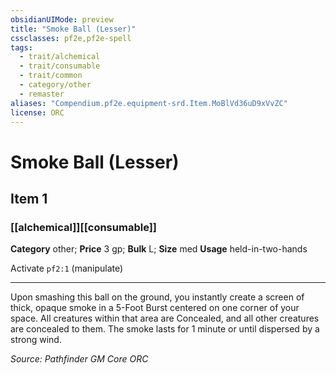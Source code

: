 ```yaml
---
obsidianUIMode: preview
title: "Smoke Ball (Lesser)"
cssclasses: pf2e,pf2e-spell
tags:
  - trait/alchemical
  - trait/consumable
  - trait/common
  - category/other
  - remaster
aliases: "Compendium.pf2e.equipment-srd.Item.MoBlVd36uD9xVvZC"
license: ORC
---
```

# Smoke Ball (Lesser)
## Item 1
### [[alchemical]][[consumable]]

**Category** other; 
**Price** 3 gp; 
**Bulk** L; **Size** med
**Usage** held-in-two-hands

Activate `pf2:1` (manipulate)

* * *

Upon smashing this ball on the ground, you instantly create a screen of thick, opaque smoke in a 5-Foot Burst centered on one corner of your space. All creatures within that area are Concealed, and all other creatures are concealed to them. The smoke lasts for 1 minute or until dispersed by a strong wind.

*Source: Pathfinder GM Core*
*ORC*